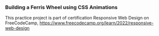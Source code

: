 ### Building a Ferris Wheel using CSS Animations

This practice project is part of certification Responsive Web Design on FreeCodeCamp,
https://www.freecodecamp.org/learn/2022/responsive-web-design
